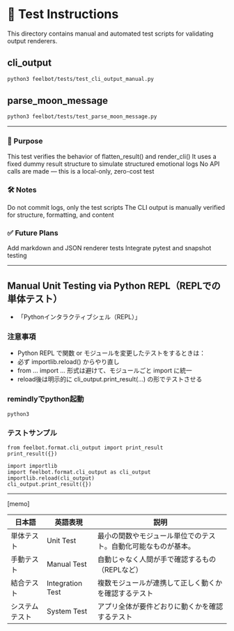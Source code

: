 # 🧪 Test Instructions
This directory contains manual and automated test scripts for validating output renderers.

## cli_output
```bash
python3 feelbot/tests/test_cli_output_manual.py
```

## parse_moon_message
```bash
python3 feelbot/tests/test_parse_moon_message.py
```

---

### 📌 Purpose
This test verifies the behavior of flatten_result() and render_cli()
It uses a fixed dummy result structure to simulate structured emotional logs
No API calls are made — this is a local-only, zero-cost test

### 🛠️ Notes
Do not commit logs, only the test scripts
The CLI output is manually verified for structure, formatting, and content

### ✅ Future Plans
Add markdown and JSON renderer tests
Integrate pytest and snapshot testing

---

## Manual Unit Testing via Python REPL（REPLでの単体テスト）
* 「Pythonインタラクティブシェル（REPL）」

### 注意事項
* Python REPL で関数 or モジュールを変更したテストをするときは：
* 必ず importlib.reload() からやり直し
* from ... import ... 形式は避けて、モジュールごと import に統一
* reload後は明示的に cli_output.print_result(...) の形でテストさせる


### remindlyでpython起動
```
python3
```

### テストサンプル
```
from feelbot.format.cli_output import print_result
print_result({})
```

```
import importlib
import feelbot.format.cli_output as cli_output
importlib.reload(cli_output)
cli_output.print_result({})
```

---

[memo]

| 日本語     | 英語表現             | 説明                              |
| ------- | ---------------- | ------------------------------- |
| 単体テスト   | Unit Test        | 最小の関数やモジュール単位でのテスト。自動化可能なものが基本。 |
| 手動テスト   | Manual Test      | 自動じゃなく人間が手で確認するもの（REPLなど）       |
| 結合テスト   | Integration Test | 複数モジュールが連携して正しく動くかを確認するテスト      |
| システムテスト | System Test      | アプリ全体が要件どおりに動くかを確認するテスト         |
